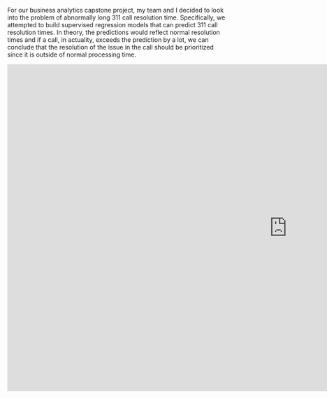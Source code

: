 For our business analytics capstone project, my team and I decided to look into the problem of abnormally long 311 call resolution time. Specifically, we attempted to build supervised regression models that can predict 311 call resolution times. In theory, the predictions would reflect normal resolution times and if a call, in actuality, exceeds the prediction by a lot, we can conclude that the resolution of the issue in the call should be prioritized since it is outside of normal processing time.

<iframe src="https://docs.google.com/presentation/d/e/2PACX-1vR5SX4TS9XGR7kneTyzPiiNFNiMll0jzDyvmXh52jQ_GbwywHZgaHgcaF6TKgierZ8Kz9XoCmCCuDLu/embed?start=false&loop=true&delayms=3000" frameborder="0" width="1280" height="749" allowfullscreen="true" mozallowfullscreen="true" webkitallowfullscreen="true"></iframe>
